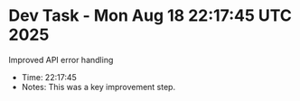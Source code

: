 # Dev Task - Mon Aug 18 22:17:45 UTC 2025
Improved API error handling
- Time: 22:17:45
- Notes: This was a key improvement step.
